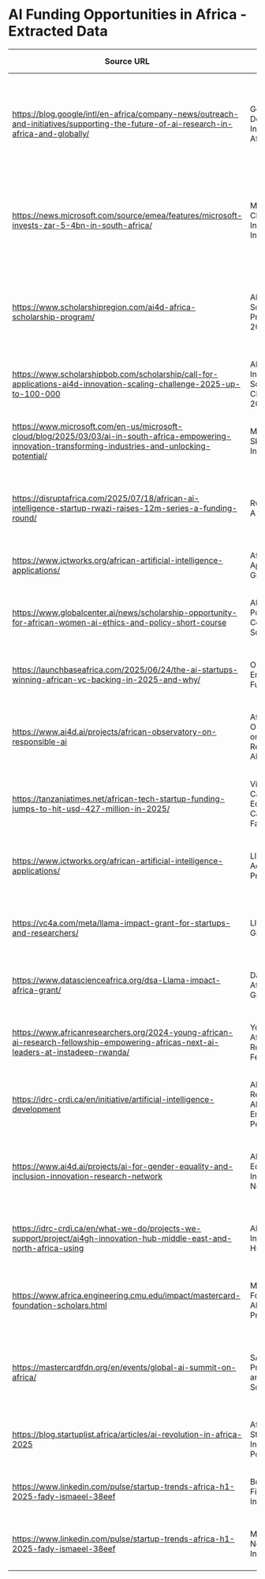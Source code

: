 # AI Funding Opportunities in Africa - Extracted Data

| Source URL | Title | Description | Funding Amount | Application Deadline | Geographic Focus | Provider Organization | Announcement Date | Funding Type | AI Domains |
|------------|-------|-------------|----------------|---------------------|------------------|---------------------|------------------|--------------|------------|
| https://blog.google/intl/en-africa/company-news/outreach-and-initiatives/supporting-the-future-of-ai-research-in-africa-and-globally/ | Google AI Development Initiative in Africa | Support for research, talent development, and infrastructure including new AI Community Center in Accra | $37M (cumulative) | Ongoing | Pan-African with focus on Ghana | Google | July 24, 2025 | Grant/Infrastructure | Research, Language Tech, Food Systems |
| https://news.microsoft.com/source/emea/features/microsoft-invests-zar-5-4bn-in-south-africa/ | Microsoft Cloud and AI Infrastructure Investment | Expansion of cloud and AI infrastructure, including enterprise-grade datacentres and AI skilling initiative | ZAR 5.4bn ($298M) | Through 2027 | South Africa | Microsoft | March 6, 2025 | Infrastructure Investment | Cloud Computing, General AI |
| https://www.scholarshipregion.com/ai4d-africa-scholarship-program/ | AI4D Africa Scholarship Program 2025 | Scholarship program for PhD students and early career academics in AI and machine learning | Up to $41,500 per scholar | March 14, 2025 | Sub-Saharan Africa | IDRC & SIDA (via ACTS) | January 2025 | Academic Scholarship | Machine Learning, AI Research |
| https://www.scholarshipbob.com/scholarship/call-for-applications-ai4d-innovation-scaling-challenge-2025-up-to-100-000 | AI4D Innovation Scaling Challenge 2025 | Funding for AI innovators to scale responsible AI solutions | Up to $100,000 | September 4, 2025 | Africa | LEPSAI/ACTS | July 2025 | Innovation Grant | Responsible AI, Various |
| https://www.microsoft.com/en-us/microsoft-cloud/blog/2025/03/03/ai-in-south-africa-empowering-innovation-transforming-industries-and-unlocking-potential/ | Microsoft AI Skilling Initiative | Program to equip one million South Africans with digital and AI skills | Part of $298M investment | 2026 (completion) | South Africa | Microsoft | March 2025 | Skills Development | Digital Skills, AI Training |
| https://disruptafrica.com/2025/07/18/african-ai-intelligence-startup-rwazi-raises-12m-series-a-funding-round/ | Rwazi Series A Funding | AI market intelligence platform for consumer data and decision intelligence | $12M | N/A (Completed) | Africa/Global | Bonfire Ventures (Lead) | July 2025 | Venture Capital | Market Intelligence, Decision AI |
| https://www.ictworks.org/african-artificial-intelligence-applications/ | African AI Applications Grant | Funding for AI innovators and leaders in Africa | $25,000 | June 27, 2025 | Africa | Unspecified | Early 2025 | Innovation Grant | General AI Applications |
| https://www.globalcenter.ai/news/scholarship-opportunity-for-african-women-ai-ethics-and-policy-short-course | AI Ethics and Policy Short Course Scholarships | Fully funded scholarships for African women in AI ethics and policy | Full tuition coverage | March 31, 2025 | Africa | African Observatory on Responsible AI | February 2025 | Academic Scholarship | AI Ethics, Policy |
| https://launchbaseafrica.com/2025/06/24/the-ai-startups-winning-african-vc-backing-in-2025-and-why/ | Open Access Energy AI Funding | AI platform for electricity wheeling and grid forecasting | $1.8M | N/A (Completed) | South Africa | E3 Capital, Equator | June 2025 | Venture Capital | Energy AI, Grid Management |
| https://www.ai4d.ai/projects/african-observatory-on-responsible-ai | African Observatory on Responsible AI Program | Support for responsible AI governance, research, and policy development | Not specified | Ongoing | Sub-Saharan Africa | IDRC/SIDA | 2025 | Research/Policy Grant | Responsible AI, Governance |
| https://tanzaniatimes.net/african-tech-startup-funding-jumps-to-hit-usd-427-million-in-2025/ | Village Capital's Ecosystem Catalysts Facility | Strengthening early-stage support systems for AI and tech startups | $4M total facility | Ongoing | Africa | Village Capital | Q2 2025 | Ecosystem Development | Various |
| https://www.ictworks.org/african-artificial-intelligence-applications/ | Llama Impact Accelerator Program | Support for startups using Meta's Llama LLM for local solutions | Accelerator program + funding | Ongoing | Nigeria, Kenya, Senegal, South Africa | Meta & Data Science Africa | June 2025 | Accelerator Program | Generative AI, LLMs |
| https://vc4a.com/meta/llama-impact-grant-for-startups-and-researchers/ | Llama Impact Grant | Grant for startups and researchers using Llama for social impact | $20,000 | Ongoing | Sub-Saharan Africa | Meta | June 2025 | Research Grant | Open-source AI, Social Impact |
| https://www.datascienceafrica.org/dsa-Llama-impact-africa-grant/ | Data Science Africa Llama Grant | Support for AI researchers and developers using Llama | Various amounts | Rolling basis | Africa | Data Science Africa | 2025 | Research Grant | Machine Learning, LLMs |
| https://www.africanresearchers.org/2024-young-african-ai-research-fellowship-empowering-africas-next-ai-leaders-at-instadeep-rwanda/ | Young African AI Research Fellowship | Six-month intensive research program with InstaDeep in Rwanda | Monthly stipend + accommodation | October 2024 | Rwanda/Africa | InstaDeep | 2024 | Research Fellowship | AI Research, Machine Learning |
| https://idrc-crdi.ca/en/initiative/artificial-intelligence-development | AI4D: Responsible AI, Empowering People | Expanded phase of AI4D program coordinating AI initiatives across Africa | CAD 100M | Through 2029 | Africa | IDRC/FCDO | 2024 | Program Grant | Responsible AI, Various |
| https://www.ai4d.ai/projects/ai-for-gender-equality-and-inclusion-innovation-research-network | AI for Gender Equality Innovation Network | Support for AI research projects advancing gender equality and inclusion | Various amounts | Ongoing | Africa | AI4D Africa | 2025 | Research Network Grant | Gender Equality, Social Impact |
| https://idrc-crdi.ca/en/what-we-do/projects-we-support/project/ai4gh-innovation-hub-middle-east-and-north-africa-using | AI4GH Innovation Hub MENA | AI innovation network for sexual, reproductive, and maternal health | Part of CAD 15.5M initiative | Ongoing | North Africa/MENA | IDRC | 2025 | Health Innovation Grant | Healthcare AI, SRMH |
| https://www.africa.engineering.cmu.edu/impact/mastercard-foundation-scholars.html | Mastercard Foundation AI Scholars Program | Graduate scholarships for MS in Engineering AI and related fields | Full scholarship + benefits | March 2025 | Africa | Mastercard Foundation/CMU-Africa | January 2025 | Academic Scholarship | AI Engineering, Computer Science |
| https://mastercardfdn.org/en/events/global-ai-summit-on-africa/ | SAFEE Program in AI and Data Science | Specialized training program in AI and data science with Kifiya Financial Technology | Full program support | March 2025 | Ethiopia | Mastercard Foundation | March 2025 | Skills Development | AI, Data Science, Fintech |
| https://blog.startuplist.africa/articles/ai-revolution-in-africa-2025 | African AI Startups Investment Pool | Aggregate funding raised by AI startups across Africa | $803.2M total investment | Ongoing | Africa | Various VCs & Investors | June 2025 | Venture Capital | Various AI Domains |
| https://www.linkedin.com/pulse/startup-trends-africa-h1-2025-fady-ismaeel-38eef | Bokra Islamic Fintech AI Investment | AI-powered Islamic fintech platform funding round | $59M | N/A (Completed) | Egypt | Various Investors | May 2025 | Venture Capital | Fintech AI, Islamic Finance |
| https://www.linkedin.com/pulse/startup-trends-africa-h1-2025-fady-ismaeel-38eef | Mango Network AI Infrastructure | Decentralized blockchain and AI infrastructure development | $13.5M | N/A (Completed) | Pan-African | Various Investors | May 2025 | Venture Capital | AI Infrastructure, Blockchain |

